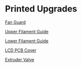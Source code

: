 # Printed Upgrades

[Fan Guard](https://www.thingiverse.com/thing:2935204)

[Upper Filament Guide]()

[Lower Filament Guide](https://www.thingiverse.com/thing:2894097)

[LCD PCB Cover](https://www.thingiverse.com/thing:2858209)

[Extruder Valve](https://www.thingiverse.com/thing:3008261)
